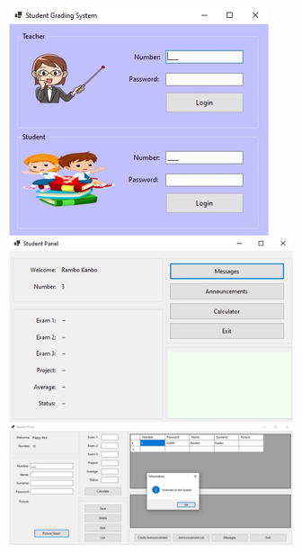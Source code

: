 ![](https://github.com/cavitselman/StudentGradeRecord/blob/main/StudentGradeRecord/Resources/studentGradingSystemReadme.jpg)
![](https://github.com/cavitselman/StudentGradeRecord/blob/main/StudentGradeRecord/Resources/studentPanelReadme.jpg)
![](https://github.com/cavitselman/StudentGradeRecord/blob/main/StudentGradeRecord/Resources/teacherPanelReadme.jpg)
